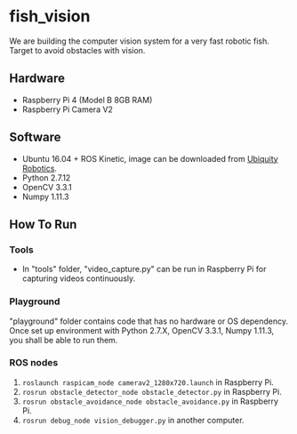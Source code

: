 # fish_vision


We are building the computer vision system for a very fast robotic fish. Target to avoid obstacles with vision. 

## Hardware
- Raspberry Pi 4 (Model B 8GB RAM)
- Raspberry Pi Camera V2

## Software
- Ubuntu 16.04 + ROS Kinetic, image can be downloaded from [Ubiquity Robotics](https://downloads.ubiquityrobotics.com).
- Python 2.7.12
- OpenCV 3.3.1
- Numpy 1.11.3

## How To Run
### Tools
- In "tools" folder, "video_capture.py" can be run in Raspberry Pi for capturing videos continuously.

### Playground
"playground" folder contains code that has no hardware or OS dependency. Once set up environment with Python 2.7.X, OpenCV 3.3.1, Numpy 1.11.3, you shall be able to run them.   
### ROS nodes
1. ```roslaunch raspicam_node camerav2_1280x720.launch``` in Raspberry Pi.
2. ```rosrun obstacle_detector_node obstacle_detector.py``` in Raspberry Pi.
3. ```rosrun obstacle_avoidance_node obstacle_avoidance.py``` in Raspberry Pi.
4. ```rosrun debug_node vision_debugger.py``` in another computer.
